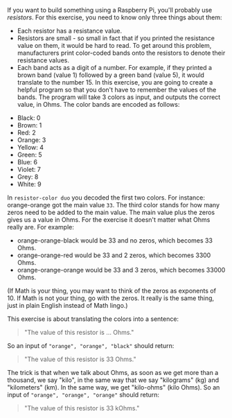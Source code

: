 If you want to build something using a Raspberry Pi, you'll probably use _resistors_. For this exercise, you need to know only three things about them:

- Each resistor has a resistance value.
- Resistors are small - so small in fact that if you printed the resistance value on them, it would be hard to read.
  To get around this problem, manufacturers print color-coded bands onto the resistors to denote their resistance values.
- Each band acts as a digit of a number. For example, if they printed a brown band (value 1) followed by a green band (value 5), it would translate to the number 15.
  In this exercise, you are going to create a helpful program so that you don't have to remember the values of the bands. The program will take 3 colors as input, and outputs the correct value, in Ohms.
  The color bands are encoded as follows:

* Black: 0
* Brown: 1
* Red: 2
* Orange: 3
* Yellow: 4
* Green: 5
* Blue: 6
* Violet: 7
* Grey: 8
* White: 9

In `resistor-color duo` you decoded the first two colors. For instance: orange-orange got the main value `33`.
The third color stands for how many zeros need to be added to the main value. The main value plus the zeros gives us a value in Ohms.
For the exercise it doesn't matter what Ohms really are.
For example:

- orange-orange-black would be 33 and no zeros, which becomes 33 Ohms.
- orange-orange-red would be 33 and 2 zeros, which becomes 3300 Ohms.
- orange-orange-orange would be 33 and 3 zeros, which becomes 33000 Ohms.

(If Math is your thing, you may want to think of the zeros as exponents of 10. If Math is not your thing, go with the zeros. It really is the same thing, just in plain English instead of Math lingo.)

This exercise is about translating the colors into a sentence:

> "The value of this resistor is … Ohms."

So an input of `"orange", "orange", "black"` should return:

> "The value of this resistor is 33 Ohms."

The trick is that when we talk about Ohms, as soon as we get more than a thousand, we say "kilo", in the same way that we say "kilograms" (kg) and "kilometers" (km). In the same way, we get "kilo-ohms" (kilo Ohms).
So an input of `"orange", "orange", "orange"` should return:

> "The value of this resistor is 33 kOhms."
